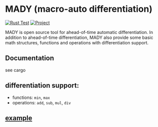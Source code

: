 # MADY (macro-auto differentiation)

[![Rust Test](https://github.com/MDResearch/research/actions/workflows/rust.yml/badge.svg)](https://github.com/MDResearch/research/actions/workflows/rust.yml) [![Project](https://img.shields.io/badge/Project-WIP-brightgreen)](https://github.com/orgs/MDResearch/projects/3)

MADY is open source tool for ahead-of-time automatic differentiation.
In addition to ahead-of-time differentiation, MADY also provide some basic math structures, functions and operations with differentiation support.

## Documentation

see cargo

## differentiation support:

- functions: `min`, `max`
- operations: `add`, `sub`, `mul`, `div`

## [example](examples/readme.md)

